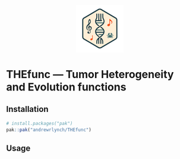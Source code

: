 
<p align="center">
  <img width="auto" height="128" src="img/THEfunc_logo.png">
</p>

# THEfunc — Tumor Heterogeneity and Evolution functions

<!-- badges: start -->
<!-- badges: end -->

## Installation

``` r
# install.packages("pak")
pak::pak("andrewrlynch/THEfunc")
```

## Usage
